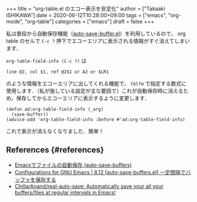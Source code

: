+++
title = "org-table.el のエコー表示を安定化"
author = ["Takaaki ISHIKAWA"]
date = 2020-06-12T10:28:00+09:00
tags = ["emacs", "org-mode", "org-table"]
categories = ["emacs"]
draft = false
+++

私は普段から自動保存機能（[auto-save-buffer.el](http://0xcc.net/misc/auto-save/)）を利用しているので， org table のセルで `C-c ?` 押下でエコーエリアに表示される情報がすぐ消えてしまいます．

`org-table-field-info (C-c ?)` は

```nil
line @2, col $1, ref @2$1 or A2 or $LR1
```

のような情報をエコーエリアに出してくれる機能で， `tblfm` で指定する数式に使用します．（私が施している設定が主な要因で）これが自動保存時に消えるため，保存してからエコーエリアに表示するように変更します．

```emacs-lisp
(defun ad:org-table-field-info (_arg)
  (save-buffer))
(advice-add 'org-table-field-info :before #'ad:org-table-field-info)
```

これで表示が消えなくなりました．簡単！


## References {#references}

-   [Emacsでファイルの自動保存 (auto-save-buffers)](http://0xcc.net/misc/auto-save/)
-   [Configurations for GNU Emacs | 8.12 [auto-save-buffers.el] 一定間隔でバッファを保存する](https://takaxp.github.io/init.html#orgb8c01946)
-   [ChillarAnand/real-auto-save: Automatically save your all your buffers/files at regular intervals in Emacs!](https://github.com/ChillarAnand/real-auto-save)
